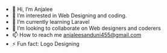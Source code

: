 - 👋 Hi, I’m Anjalee
- 👀 I’m interested in Web Designing and coding.
- 🌱 I’m currently learning Laravel
- 💞️ I’m looking to collaborate on Web designers and coderers
- 📫 How to reach me anjaleesanduni455@gmail.com
- ⚡ Fun fact: Logo Designing

<!---
anjalee455/anjalee455 is a ✨ special ✨ repository because its `README.md` (this file) appears on your GitHub profile.
You can click the Preview link to take a look at your changes.
--->
